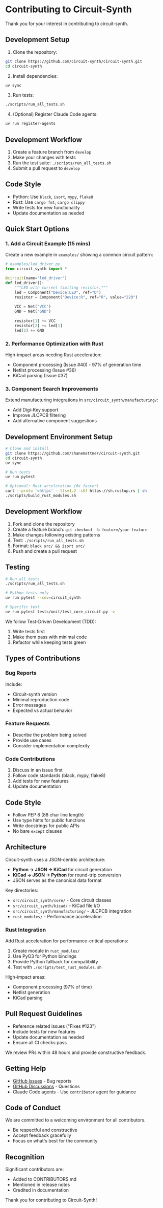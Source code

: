 # Contributing to Circuit-Synth

Thank you for your interest in contributing to circuit-synth.

## Development Setup

1. Clone the repository:
```bash
git clone https://github.com/circuit-synth/circuit-synth.git
cd circuit-synth
```

2. Install dependencies:
```bash
uv sync
```

3. Run tests:
```bash
./scripts/run_all_tests.sh
```

4. (Optional) Register Claude Code agents:
```bash
uv run register-agents
```

## Development Workflow

1. Create a feature branch from `develop`
2. Make your changes with tests
3. Run the test suite: `./scripts/run_all_tests.sh`
4. Submit a pull request to `develop`

## Code Style

- Python: Use `black`, `isort`, `mypy`, `flake8`
- Rust: Use `cargo fmt`, `cargo clippy`
- Write tests for new functionality
- Update documentation as needed


## Quick Start Options

### 1. Add a Circuit Example (15 mins)
Create a new example in `examples/` showing a common circuit pattern:

```python
# examples/led_driver.py
from circuit_synth import *

@circuit(name="led_driver")
def led_driver():
    """LED with current limiting resistor."""
    led = Component("Device:LED", ref="D")
    resistor = Component("Device:R", ref="R", value="220")
    
    VCC = Net('VCC')
    GND = Net('GND')
    
    resistor[1] += VCC
    resistor[2] += led[1]  
    led[2] += GND
```

### 2. Performance Optimization with Rust
High-impact areas needing Rust acceleration:
- Component processing (Issue #40) - 97% of generation time
- Netlist processing (Issue #36)
- KiCad parsing (Issue #37)

### 3. Component Search Improvements  
Extend manufacturing integrations in `src/circuit_synth/manufacturing/`:
- Add Digi-Key support
- Improve JLCPCB filtering
- Add alternative component suggestions

## Development Environment Setup

```bash
# Clone and install
git clone https://github.com/shanemattner/circuit-synth.git
cd circuit-synth
uv sync

# Run tests
uv run pytest

# Optional: Rust acceleration (6x faster)
curl --proto '=https' --tlsv1.2 -sSf https://sh.rustup.rs | sh
./scripts/build_rust_modules.sh
```

## Development Workflow

1. Fork and clone the repository
2. Create a feature branch: `git checkout -b feature/your-feature`
3. Make changes following existing patterns
4. Test: `./scripts/run_all_tests.sh`
5. Format: `black src/ && isort src/`
6. Push and create a pull request

## Testing

```bash
# Run all tests
./scripts/run_all_tests.sh

# Python tests only
uv run pytest --cov=circuit_synth

# Specific test
uv run pytest tests/unit/test_core_circuit.py -v
```

We follow Test-Driven Development (TDD):
1. Write tests first
2. Make them pass with minimal code
3. Refactor while keeping tests green

## Types of Contributions

### Bug Reports
Include:
- Circuit-synth version
- Minimal reproduction code
- Error messages
- Expected vs actual behavior

### Feature Requests
- Describe the problem being solved
- Provide use cases
- Consider implementation complexity

### Code Contributions
1. Discuss in an issue first
2. Follow code standards (black, mypy, flake8)
3. Add tests for new features
4. Update documentation

## Code Style

- Follow PEP 8 (88 char line length)
- Use type hints for public functions
- Write docstrings for public APIs
- No bare `except` clauses

## Architecture

Circuit-synth uses a JSON-centric architecture:
- **Python → JSON → KiCad** for circuit generation
- **KiCad → JSON → Python** for round-trip conversion
- JSON serves as the canonical data format

Key directories:
- `src/circuit_synth/core/` - Core circuit classes
- `src/circuit_synth/kicad/` - KiCad file I/O
- `src/circuit_synth/manufacturing/` - JLCPCB integration
- `rust_modules/` - Performance acceleration

### Rust Integration

Add Rust acceleration for performance-critical operations:

1. Create module in `rust_modules/`
2. Use PyO3 for Python bindings
3. Provide Python fallback for compatibility
4. Test with `./scripts/test_rust_modules.sh`

High-impact areas:
- Component processing (97% of time)
- Netlist generation
- KiCad parsing

## Pull Request Guidelines

- Reference related issues ("Fixes #123")
- Include tests for new features
- Update documentation as needed
- Ensure all CI checks pass

We review PRs within 48 hours and provide constructive feedback.

## Getting Help

- [GitHub Issues](https://github.com/circuit-synth/circuit-synth/issues) - Bug reports
- [GitHub Discussions](https://github.com/circuit-synth/circuit-synth/discussions) - Questions
- Claude Code agents - Use `contributor` agent for guidance

## Code of Conduct

We are committed to a welcoming environment for all contributors.
- Be respectful and constructive
- Accept feedback gracefully
- Focus on what's best for the community

## Recognition

Significant contributors are:
- Added to CONTRIBUTORS.md
- Mentioned in release notes
- Credited in documentation

Thank you for contributing to Circuit-Synth!